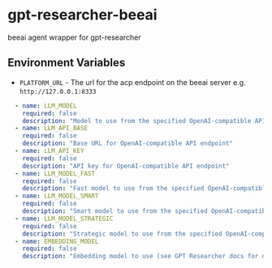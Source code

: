 # gpt-researcher-beeai
beeai agent wrapper for gpt-researcher



## Environment Variables

 - `PLATFORM_URL` - The url for the acp endpoint on the beeai server e.g. `http://127.0.0.1:8333`

```yaml
  - name: LLM_MODEL
    required: false
    description: "Model to use from the specified OpenAI-compatible API."
  - name: LLM_API_BASE
    required: false
    description: "Base URL for OpenAI-compatible API endpoint"
  - name: LLM_API_KEY
    required: false
    description: "API key for OpenAI-compatible API endpoint"
  - name: LLM_MODEL_FAST
    required: false
    description: "Fast model to use from the specified OpenAI-compatible API."
  - name: LLM_MODEL_SMART
    required: false
    description: "Smart model to use from the specified OpenAI-compatible API."
  - name: LLM_MODEL_STRATEGIC
    required: false
    description: "Strategic model to use from the specified OpenAI-compatible API."
  - name: EMBEDDING_MODEL
    required: false
    description: "Embedding model to use (see GPT Researcher docs for details)"
```
